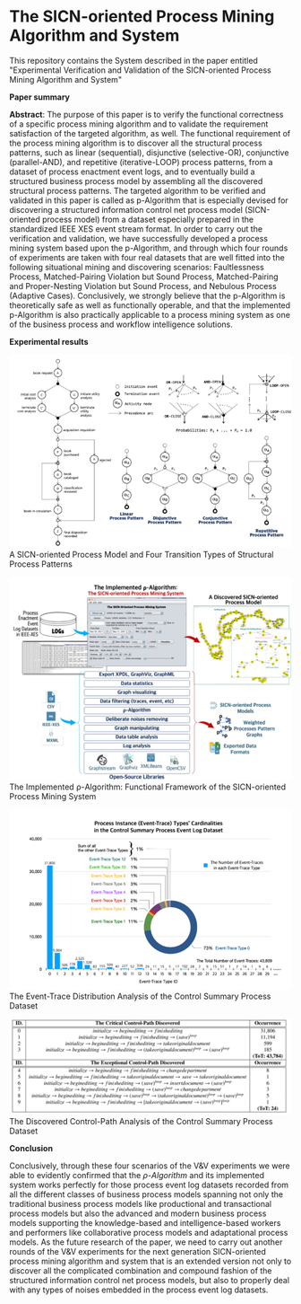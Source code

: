 # The SICN-oriented Process Mining Algorithm and System

This repository contains the System described in the paper entitled "Experimental Verification and Validation of the SICN-oriented Process Mining Algorithm and System"

**Paper summary**

**Abstract**:
The purpose of this paper is to verify the functional correctness of a specific process mining algorithm and to validate the requirement satisfaction of the targeted algorithm, as well. The functional requirement of the process mining algorithm is to discover all the structural process patterns, such as linear (sequential), disjunctive (selective-OR), conjunctive (parallel-AND), and repetitive (iterative-LOOP) process patterns, from a dataset of process enactment event logs, and to eventually build a structured business process model by assembling all the discovered structural process patterns. The targeted algorithm to be verified and validated in this paper is called as p-Algorithm that is especially devised for discovering a structured information control net process model (SICN-oriented process model) from a dataset especially prepared in the standardized IEEE XES event stream format. In order to carry out the verification and validation, we have successfully developed a process mining system based upon the p-Algorithm, and through which four rounds of experiments are taken with four real datasets that are well fitted into the following situational mining and discovering scenarios: Faultlessness Process, Matched-Pairing Violation but Sound Process, Matched-Pairing and Proper-Nesting Violation but Sound Process, and Nebulous Process (Adaptive Cases). Conclusively, we strongly believe that the p-Algorithm is theoretically safe as well as functionally operable, and that the implemented p-Algorithm is also practically applicable to a process mining system as one of the business process and workflow intelligence solutions.

**Experimental results**

![alt text](fig01.png)
A SICN-oriented Process Model and Four Transition Types of Structural Process Patterns


![alt text](fig04.png)
The Implemented ρ-Algorithm: Functional Framework of the SICN-oriented Process Mining System

![alt text](fig08.png)
The Event-Trace Distribution Analysis of the Control Summary Process Dataset

![alt text](table01.png)
The Discovered Control-Path Analysis of the Control Summary Process Dataset


**Conclusion**

Conclusively, through these four scenarios of the V\&V experiments we were able to evidently confirmed that the $\rho$-$Algorithm$ and its implemented system works perfectly for those process event log datasets recorded from all the different classes of business process models spanning not only the traditional business process models like productional and transactional process models but also the advanced and modern business process models supporting the knowledge-based and intelligence-based workers and performers like collaborative process models and adaptational process models.
As the future research of the paper, we need to carry out another rounds of the V\&V experiments for the next generation SICN-oriented process mining algorithm and system that is an extended version not only to discover all the complicated combination and compound fashion of the structured information control net process models, but also to properly deal with any types of noises embedded in the process event log datasets.

